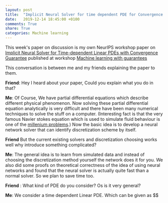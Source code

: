 ```yaml
---
layout: post
title:  "Implicit Neural Solver for time dependent PDE for Convergence Guarantee"
date:   2019-12-14 18:45:00 +0100
comments: True
share: True
categories: Machine learning
---
```


This week's paper on discussion is my own NeurIPS workshop paper on [Implicit Neural Solver for Time-dependent Linear
PDEs with Convergence Guarantee](https://arxiv.org/abs/1910.03452) published at workshop [Machine learning with guarantees](https://sites.google.com/view/mlwithguarantees)

This conversation is between me and my friends explaining the paper to them.

**Friend**: Hey I heard about your paper, Could you explain what you do in that?

**Me**: Of Course, We have partial differential equations which describe different physical phenomenon. Now solving these partial differential equation analytically is very difficult and there have been many numerical techniques to solve the stuff on a computer. (Interesting fact is that the very famous Navier stokes equation which is used to simulate fluid behaviour is one of the [millenium problems](https://en.wikipedia.org/wiki/Navier%E2%80%93Stokes_existence_and_smoothness).) Now the basic idea is to develop a neural network solver that can identify discretization scheme by itself. 

**Friend** But the current existing solvers and discretization choosing works well why introduce something complicated?

**Me**: The general idea is to learn from simulated data and instead of choosing the discretization method yourself the network does it for you. We also did some proofs on theoretical correctness of the idea of using neural networks and found that the neural solver is actually quite fast than a normal solver. So we plan to save time too.

**Friend** : What kind of PDE do you consider? Os is it very general?

**Me**: We consider a time dependent Linear PDE. Which can be given as $$